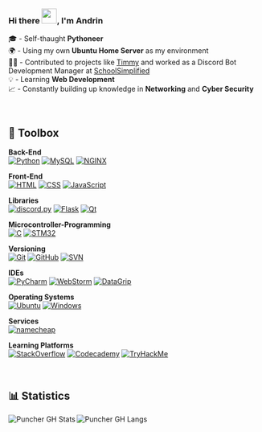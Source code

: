 ### Hi there <img src="https://camo.githubusercontent.com/e8e7b06ecf583bc040eb60e44eb5b8e0ecc5421320a92929ce21522dbc34c891/68747470733a2f2f6d656469612e67697068792e636f6d2f6d656469612f6876524a434c467a6361737252346961377a2f67697068792e676966" width="30px">, I'm Andrin
🎓 - Self-thaught **Pythoneer** <br>
🌍 - Using my own **Ubuntu Home Server** as my environment <br>
👨‍💻 - Contributed to projects like [Timmy](https://github.com/School-Simplified/Timmy-SchoolSimplified) and worked as a Discord Bot Development Manager at [SchoolSimplified](https://schoolsimplified.org) <br>
💡 - Learning **Web Development** <br>
📈 - Constantly building up knowledge in **Networking** and **Cyber Security**

<br>

## 🔧 Toolbox

**Back-End**<br>
[![Python](https://img.shields.io/badge/-Python-09313c?style=flat&logo=python)](https://python.org/)
[![MySQL](https://img.shields.io/badge/-MySQL-09313c?style=flat&logo=mysql)](https://www.mysql.com/)
[![NGINX](https://img.shields.io/badge/-NGINX-09313c?style=flat&logo=nginx&logoColor=009639)](https://www.nginx.com/)

**Front-End**<br>
[![HTML](https://img.shields.io/badge/-HTML-09313c?style=flat&logo=html5)](https://developer.mozilla.org/docs/Web/HTML)
[![CSS](https://img.shields.io/badge/-CSS-09313c?style=flat&logo=css3&logoColor=2965f1)](https://developer.mozilla.org/docs/Web/CSS)
[![JavaScript](https://img.shields.io/badge/-JavaScript-09313c?style=flat&logo=javascript)](https://developer.mozilla.org/docs/Web/JavaScript)

**Libraries**<br>
[![discord.py](https://img.shields.io/badge/-discord.py-09313c?style=flat&logo=discord)](https://discordpy.readthedocs.io/en/latest/)
[![Flask](https://img.shields.io/badge/-Flask-09313c?style=flat&logo=flask)](https://flask.palletsprojects.com/en/2.2.x/)
[![Qt](https://img.shields.io/badge/-Qt-09313c?style=flat&logo=qt)](https://www.qt.io/)

**Microcontroller-Programming**<br>
[![C](https://img.shields.io/badge/-C-09313c?style=flat&logo=c&logoColor=white&labelColor=00589c)](https://en.wikibooks.org/wiki/C_Programming)
[![STM32](https://img.shields.io/badge/-STM32-09313c?style=flat&logo=stmicroelectronics&logoColor=03234b&labelColor=white)](https://www.st.com/)

**Versioning**<br>
[![Git](https://img.shields.io/badge/-Git-09313c?style=flat&logo=git)](https://git-scm.com/)
[![GitHub](https://img.shields.io/badge/-GitHub-09313c?style=flat&logo=github)](https://github.com/)
[![SVN](https://img.shields.io/badge/-SVN-09313c?style=flat&logo=subversion)](https://subversion.apache.org/)

**IDEs**<br>
[![PyCharm](https://img.shields.io/badge/-PyCharm-09313c?style=flat&logo=pycharm&logoColor=black&labelColor=8fe272)](https://www.jetbrains.com/pycharm/)
[![WebStorm](https://img.shields.io/badge/-WebStorm-09313c?style=flat&logo=webstorm&logoColor=black&labelColor=10a8d7)](https://www.jetbrains.com/webstorm/)
[![DataGrip](https://img.shields.io/badge/-DataGrip-09313c?style=flat&logo=datagrip&logoColor=black&labelColor=9386da)](https://www.jetbrains.com/datagrip/)

**Operating Systems**<br>
[![Ubuntu](https://img.shields.io/badge/-Ubuntu-09313c?style=flat&logo=ubuntu)](https://ubuntu.com/)
[![Windows](https://img.shields.io/badge/-Windows-09313c?style=flat&logo=windows&logoColor=00adef)](https://www.microsoft.com/windows)

**Services**<br>
[![namecheap](https://img.shields.io/badge/-Namecheap-09313c?style=flat&logo=namecheap&logoColor=fb5e09)](https://namecheap.com/)

**Learning Platforms**<br>
[![StackOverflow](https://img.shields.io/badge/-StackOverflow-09313c?style=flat&logo=stackoverflow)](https://stackoverflow.com/)
[![Codecademy](https://img.shields.io/badge/-Codecademy-09313c?style=flat&logo=codecademy&logoColor=131c37&labelColor=white)](https://www.codecademy.com/)
[![TryHackMe](https://img.shields.io/badge/-TryHackMe-09313c?style=flat&logo=tryhackme)](https://tryhackme.com/)

<br>

## 📊 Statistics
<img align="left" alt="Puncher GH Stats" src="https://github-readme-stats.vercel.app/api?username=puncher1&show_icons=true&bg_color=300,19166f,8976ee&title_color=ffffff&icon_color=e80bc3&text_color=6b88cf&border_color=2e2d55&border_radius=8&count_private=true&hide=stars&include_all_commits=true">

<img align="center" alt="Puncher GH Langs" src="https://github-readme-stats.vercel.app/api/top-langs/?username=puncher1&layout=compact&bg_color=120,19166f,8976ee&title_color=ffffff&text_color=6b88cf&border_color=2e2d55&border_radius=8&hide=batchfile,ruby,lua&langs_count=10">

